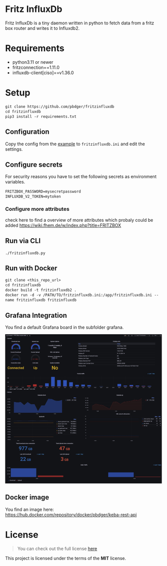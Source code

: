 # Fritz InfluxDb

Fritz InfluxDb is a tiny daemon written in python to fetch data from a fritz box router and writes it to Influxdb2.

# Requirements
* python3.11 or newer
* fritzconnection==1.11.0
* influxdb-client[ciso]==v1.36.0

# Setup

```
git clone https://github.com/pbdger/fritzinfluxdb
cd fritzinfluxdb
pip3 install -r requirements.txt
```

## Configuration

Copy the config from the [example](fritzinfluxdb.ini-sample) to ```fritzinfluxdb.ini``` and edit
the settings.

## Configure secrets

For security reasons you have to set the following secrets as environment variables.
```
FRITZBOX_PASSWORD=mysecretpassword
INFLUXDB_V2_TOKEN=mytoken
```

### Configure more attributes

check here to find a overview of more attributes which probaly could be added
https://wiki.fhem.de/w/index.php?title=FRITZBOX



## Run via CLI
```
./fritzinfluxdb.py
```

## Run with Docker
```
git clone <this_repo_url>
cd fritzinfluxdb
docker build -t fritzinfluxdb2 .
docker run -d -v /PATH/TO/fritzinfluxdb.ini:/app/fritzinfluxdb.ini --name fritzinfluxdb fritzinfluxdb
```

## Grafana Integration
You find a default Grafana board in the subfolder grafana.

![alt text](./grafana/dashboard1.jpg)

## Docker image
You find an image here: https://hub.docker.com/repository/docker/pbdger/keba-rest-api


# License
>You can check out the full license [here](LICENSE.txt)

This project is licensed under the terms of the **MIT** license.
